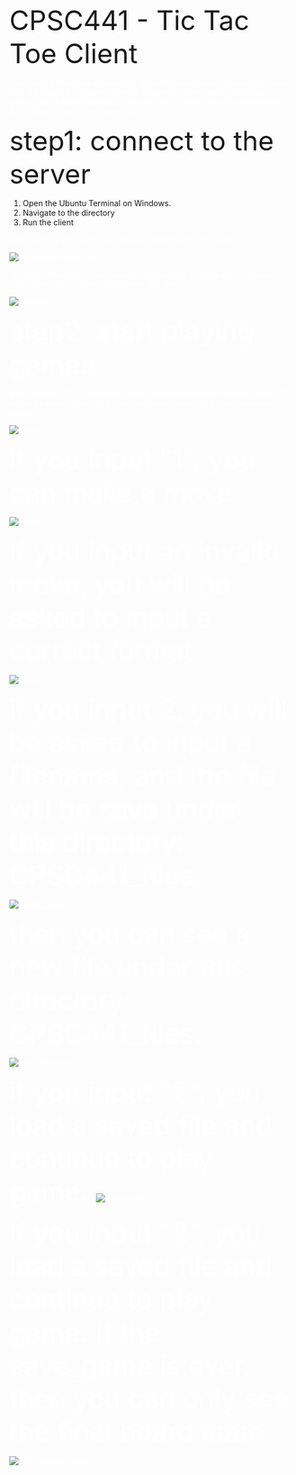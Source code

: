 <font size="8">CPSC441 - Tic Tac Toe Client</font>

<font color="white">I am using a Windows system, but since the server was compiled for Linux x86-64, I used the Ubuntu terminal to connect to the server and play games. Since tictacClient.py is stored in my D drive, I need to navigate to the D drive in the Ubuntu terminal.</font>


<font size="8">step1: connect to the server</font>

1. Open the Ubuntu Terminal on Windows.
2. Navigate to the directory
3. Run the client 

<font color="white">After running the client, you'll be presented with the following

![Connection Diagram](https://github.com/yszdw/test/blob/main/connection.png)

<font color="white">Then this directory will be created automatically in my D drive if it doesn't exist, all the files will be saved under this directory.

![directory](https://github.com/yszdw/test/blob/main/directory.png)


<font size="8">step2: start playing games</font>


you can input "1" to start a new game, then you can three options: input "1" to input a move, input "2" to save the game, input "3" to exit the current game.

![choice](https://github.com/yszdw/test/blob/main/choice.png)

<font size="8">if you input "1", you can make a move. </font>

![choice1](https://github.com/yszdw/test/blob/main/choice1.png)


<font size="8">if you input an invalid move, you will be asked to input a correct format. </font>

![invalid](https://github.com/yszdw/test/blob/main/invalid_number.png)


<font size="8">if you input 2, you will be asked to input a filename, and the file will be save under this directory: CPSC441_files. </font>

![saved_game](https://github.com/yszdw/test/blob/main/game_saved.png)

<font size="8">then you can see a new file under this directory: CPSC441_files. </font>

![new_directory](https://github.com/yszdw/test/blob/main/new_directory.png)

<font size="8">if you input "2", you load a saved file and continue to play game. </font>
![load_game](https://github.com/yszdw/test/blob/main/load_game.png)

<font size="8">if you input "2", you load a saved file and continue to play game. if the save_game is over, then you can only see the final board state . </font>

![load_finished_game](https://github.com/yszdw/test/blob/main/load_finished.png)














